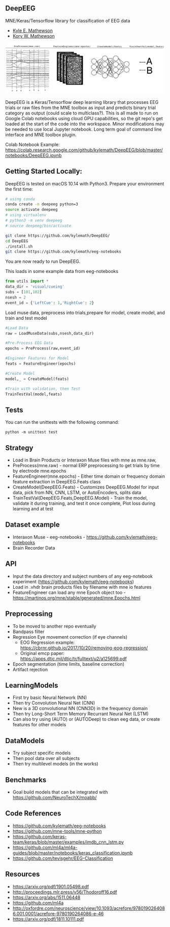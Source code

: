 ## DeepEEG ##

MNE/Keras/Tensorflow library for classification of EEG data

* [Kyle E. Mathewson](https://github.com/kylemath)
* [Kory W. Mathewson](https://github.com/korymath)

![DeepEEG Image](DeepEEGImage2.png)

DeepEEG is a Keras/Tensorflow deep learning library that processes EEG trials or raw files from the MNE toolbox as input and predicts binary trial category as output (could scale to multiclass?). This is all made to run on Google Colab notebooks using cloud GPU capabilities, so the git repo's get loaded at the start of the code into the workspace. Minor modifications may be needed to use local Jupyter notebook. Long term goal of command line interface and MNE toolbox plugin.

Colab Notebook Example:
https://colab.research.google.com/github/kylemath/DeepEEG/blob/master/notebooks/DeepEEG.ipynb

## Getting Started Locally:

DeepEEG is tested on macOS 10.14 with Python3.
Prepare your environment the first time:

```sh
# using conda
conda create -n deepeeg python=3
source activate deepeeg
# using virtualenv
# python3 -m venv deepeeg
# source deepeeg/bin/activate
```

```sh
git clone https://github.com/kylemath/DeepEEG/
cd DeepEEG
./install.sh
git clone https://github.com/kylemath/eeg-notebooks
```

You are now ready to run DeepEEG.

This loads in some example data from eeg-notebooks

```python
from utils import *
data_dir = 'visual/cueing'
subs = [101,102]
nsesh = 2
event_id = {'LeftCue': 1,'RightCue': 2}
```
Load muse data, preprocess into trials,prepare for model, create model, and train and test model

```python
#Load Data
raw = LoadMuseData(subs,nsesh,data_dir)
```

```python
#Pre-Process EEG Data
epochs = PreProcess(raw,event_id)
```

```python
#Engineer Features for Model
feats = FeatureEngineer(epochs)
```

```python
#Create Model
model,_ = CreateModel(feats)
```

```python
#Train with validation, then Test
TrainTestVal(model,feats)
```

## Tests

You can run the unittests with the following command:
```
python -m unittest test
```

## Strategy
* Load in Brain Products or Interaxon Muse files with mne as mne.raw,
* PreProcess(mne.raw) - normal ERP preprocessing to get trials by time by electrode mne.epochs
* FeatureEngineer(mne.epochs) - Either time domain or frequency domain feature extraction in DeepEEG.Feats class
* CreateModel(DeepEEG.Feats) - Customizes DeepEEG.Model for input data, pick from NN, CNN, LSTM, or AutoEncoders, splits data
* TrainTestVal(DeepEEG.Feats,DeepEEG.Model) - Train the model, validate it during training, and test it once complete, Plot loss during learning and at test

## Dataset example
* Interaxon Muse - eeg-notebooks -  https://github.com/kylemath/eeg-notebooks
* Brain Recorder Data

## API
* Input the data directory and subject numbers of any eeg-notebook experiment (https://github.com/kylemath/eeg-notebooks)
* Load in .vhdr brain products files by filename with mne io features
* FeatureEngineer can load any mne Epoch object too - https://martinos.org/mne/stable/generated/mne.Epochs.html

## Preprocessing
* To be moved to another repo eventually
* Bandpass filter
* Regression Eye movement correction (if eye channels)
  - EOG Regression example: https://cbrnr.github.io/2017/10/20/removing-eog-regression/
  - Original emcp paper: https://apps.dtic.mil/dtic/tr/fulltext/u2/a125699.pdf
* Epoch segmentation (time limits, baseline correction)
* Artifact rejection

## LearningModels
* First try basic Neural Network (NN)
* Then try Convolution Neural Net (CNN)
* New is a 3D convolutional NN (CNN3D) in the frequency domain
* Then try Long-Short Term Memory Recurrant Neural Net (LSTM)
* Can also try using (AUTO) or (AUTODeep) to clean eeg data, or create features for other models

## DataModels
* Try subject specific models
* Then pool data over all subjects
* Then try multilevel models (in the works)

## Benchmarks
* Goal build models that can be integrated with https://github.com/NeuroTechX/moabb/

## Code References
* https://github.com/kylemath/eeg-notebooks
* https://github.com/mne-tools/mne-python
* https://github.com/keras-team/keras/blob/master/examples/imdb_cnn_lstm.py
* https://github.com/ml4a/ml4a-guides/blob/master/notebooks/keras_classification.ipynb
* https://github.com/tevisgehr/EEG-Classification

## Resources
* https://arxiv.org/pdf/1901.05498.pdf
* http://proceedings.mlr.press/v56/Thodoroff16.pdf
* https://arxiv.org/abs/1511.06448
* https://github.com/ml4a
* http://oxfordre.com/neuroscience/view/10.1093/acrefore/9780190264086.001.0001/acrefore-9780190264086-e-46
* https://arxiv.org/pdf/1811.10111.pdf
